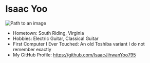 # Isaac Yoo

![Path to an image](myphoto.jpg)

- Hometown: South Riding, Virginia
- Hobbies: Electric Guitar, Classical Guitar
- First Computer I Ever Touched: An old Toshiba variant I do not remember exactly
- My GitHub Profile: https://github.com/IsaacJihwanYoo795
